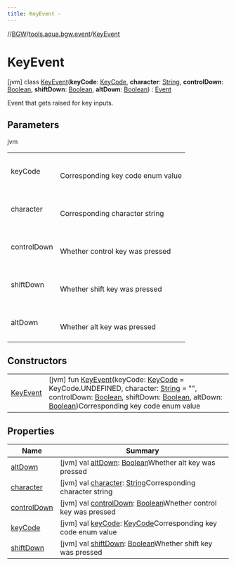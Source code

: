 ```yaml
---
title: KeyEvent -
---
```

//[BGW](../../../index.md)/[tools.aqua.bgw.event](../index.md)/[KeyEvent](index.md)



# KeyEvent  
 [jvm] class [KeyEvent](index.md)(**keyCode**: [KeyCode](../-key-code/index.md), **character**: [String](https://kotlinlang.org/api/latest/jvm/stdlib/kotlin/-string/index.html), **controlDown**: [Boolean](https://kotlinlang.org/api/latest/jvm/stdlib/kotlin/-boolean/index.html), **shiftDown**: [Boolean](https://kotlinlang.org/api/latest/jvm/stdlib/kotlin/-boolean/index.html), **altDown**: [Boolean](https://kotlinlang.org/api/latest/jvm/stdlib/kotlin/-boolean/index.html)) : [Event](../-event/index.md)

Event that gets raised for key inputs.

   


## Parameters  
  
jvm  
  
| | |
|---|---|
| <a name="tools.aqua.bgw.event/KeyEvent///PointingToDeclaration/"></a>keyCode| <a name="tools.aqua.bgw.event/KeyEvent///PointingToDeclaration/"></a><br><br>Corresponding key code enum value<br><br>|
| <a name="tools.aqua.bgw.event/KeyEvent///PointingToDeclaration/"></a>character| <a name="tools.aqua.bgw.event/KeyEvent///PointingToDeclaration/"></a><br><br>Corresponding character string<br><br>|
| <a name="tools.aqua.bgw.event/KeyEvent///PointingToDeclaration/"></a>controlDown| <a name="tools.aqua.bgw.event/KeyEvent///PointingToDeclaration/"></a><br><br>Whether control key was pressed<br><br>|
| <a name="tools.aqua.bgw.event/KeyEvent///PointingToDeclaration/"></a>shiftDown| <a name="tools.aqua.bgw.event/KeyEvent///PointingToDeclaration/"></a><br><br>Whether shift key was pressed<br><br>|
| <a name="tools.aqua.bgw.event/KeyEvent///PointingToDeclaration/"></a>altDown| <a name="tools.aqua.bgw.event/KeyEvent///PointingToDeclaration/"></a><br><br>Whether alt key was pressed<br><br>|
  


## Constructors  
  
| | |
|---|---|
| <a name="tools.aqua.bgw.event/KeyEvent/KeyEvent/#tools.aqua.bgw.event.KeyCode#kotlin.String#kotlin.Boolean#kotlin.Boolean#kotlin.Boolean/PointingToDeclaration/"></a>[KeyEvent](-key-event.md)| <a name="tools.aqua.bgw.event/KeyEvent/KeyEvent/#tools.aqua.bgw.event.KeyCode#kotlin.String#kotlin.Boolean#kotlin.Boolean#kotlin.Boolean/PointingToDeclaration/"></a> [jvm] fun [KeyEvent](-key-event.md)(keyCode: [KeyCode](../-key-code/index.md) = KeyCode.UNDEFINED, character: [String](https://kotlinlang.org/api/latest/jvm/stdlib/kotlin/-string/index.html) = "", controlDown: [Boolean](https://kotlinlang.org/api/latest/jvm/stdlib/kotlin/-boolean/index.html), shiftDown: [Boolean](https://kotlinlang.org/api/latest/jvm/stdlib/kotlin/-boolean/index.html), altDown: [Boolean](https://kotlinlang.org/api/latest/jvm/stdlib/kotlin/-boolean/index.html))Corresponding key code enum value   <br>|


## Properties  
  
|  Name |  Summary | 
|---|---|
| <a name="tools.aqua.bgw.event/KeyEvent/altDown/#/PointingToDeclaration/"></a>[altDown](alt-down.md)| <a name="tools.aqua.bgw.event/KeyEvent/altDown/#/PointingToDeclaration/"></a> [jvm] val [altDown](alt-down.md): [Boolean](https://kotlinlang.org/api/latest/jvm/stdlib/kotlin/-boolean/index.html)Whether alt key was pressed   <br>|
| <a name="tools.aqua.bgw.event/KeyEvent/character/#/PointingToDeclaration/"></a>[character](character.md)| <a name="tools.aqua.bgw.event/KeyEvent/character/#/PointingToDeclaration/"></a> [jvm] val [character](character.md): [String](https://kotlinlang.org/api/latest/jvm/stdlib/kotlin/-string/index.html)Corresponding character string   <br>|
| <a name="tools.aqua.bgw.event/KeyEvent/controlDown/#/PointingToDeclaration/"></a>[controlDown](control-down.md)| <a name="tools.aqua.bgw.event/KeyEvent/controlDown/#/PointingToDeclaration/"></a> [jvm] val [controlDown](control-down.md): [Boolean](https://kotlinlang.org/api/latest/jvm/stdlib/kotlin/-boolean/index.html)Whether control key was pressed   <br>|
| <a name="tools.aqua.bgw.event/KeyEvent/keyCode/#/PointingToDeclaration/"></a>[keyCode](key-code.md)| <a name="tools.aqua.bgw.event/KeyEvent/keyCode/#/PointingToDeclaration/"></a> [jvm] val [keyCode](key-code.md): [KeyCode](../-key-code/index.md)Corresponding key code enum value   <br>|
| <a name="tools.aqua.bgw.event/KeyEvent/shiftDown/#/PointingToDeclaration/"></a>[shiftDown](shift-down.md)| <a name="tools.aqua.bgw.event/KeyEvent/shiftDown/#/PointingToDeclaration/"></a> [jvm] val [shiftDown](shift-down.md): [Boolean](https://kotlinlang.org/api/latest/jvm/stdlib/kotlin/-boolean/index.html)Whether shift key was pressed   <br>|

